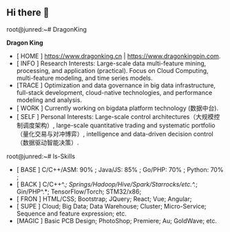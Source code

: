 ## Hi there 👋

<!--
**DragonKingpin/DragonKingpin** is a ✨ _special_ ✨ repository because its `README.md` (this file) appears on your GitHub profile.

Here are some ideas to get you started:

- 🔭 I’m currently working on ...
- 🌱 I’m currently learning ...
- 👯 I’m looking to collaborate on ...
- 🤔 I’m looking for help with ...
- 💬 Ask me about ...
- 📫 How to reach me: ...
- 😄 Pronouns: ...
- ⚡ Fun fact: ...
-->

root@junred:~# DragonKing

<p stlyle="color:red"><strong>Dragon King</strong></p>

- [ HOME ] https://www.dragonking.cn | https://www.dragonkingpin.com.
- [ INFO ] Research Interests: Large-scale data multi-feature mining, processing, and application (practical). Focus on Cloud Computing, multi-feature modeling, and time series models.
- [TRACE ] Optimization and data governance in big data infrastructure, full-stack development, cloud-native technologies, and performance modeling and analysis.
- [ WORK ] Currently working on bigdata platform technology (数据中台).
- [ SELF ] Personal Interests: Large-scale control architectures（大规模控制调度架构）, large-scale quantitative trading and systematic portfolio（量化交易与对冲博弈）, intelligence and data-driven decision control（数据驱动智能决策）.

root@junred:~# ls-Skills

- [ BASE ] C/C++/ASM: 90%  ;  Java/JS: 85%  ;  Go/PHP: 70%  ;  Python: 70%  ; 
- [ BACK ] C/C++^.*; Springs/Hadoop/Hive/Spark/Starrocks/etc.^.*; Gin/PHP^.*; TensorFlow/Torch; STM32/x86;
- [ FRON ] HTML/CSS; Bootstrap; JQuery; React; Vue; Angular;
- [ SUPE ] Cloud; Big Data; Data Warehouse; Cluster; Micro-Service; Sequence and feature expression; etc.
- [MAGIC ] Basic PCB Design; PhotoShop; Premiere; Au; GoldWave; etc.
